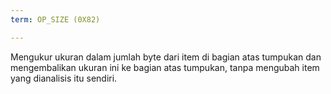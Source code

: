 ```yaml
---
term: OP_SIZE (0X82)

---
```

Mengukur ukuran dalam jumlah byte dari item di bagian atas tumpukan dan mengembalikan ukuran ini ke bagian atas tumpukan, tanpa mengubah item yang dianalisis itu sendiri.